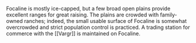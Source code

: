 Focaline is mostly ice-capped, but a few broad open plains provide excellent ranges for great raising. The plains are crowded with family-owned ranches; indeed, the small usable surface of Focaline is somewhat overcrowded and strict population control is practiced. A trading station for commerce with the [[Vargr]] is maintained on Focaline.
